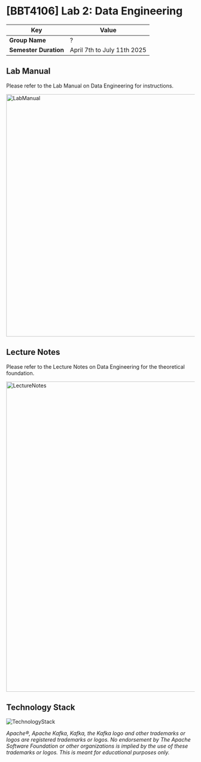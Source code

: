 # [BBT4106] Lab 2: Data Engineering

| **Key**                                                               | Value                                                                                                                                                                              |
|---------------|---------------------------------------------------------|
| **Group Name**                                                       | ?                                                                                                                                                                            |
| **Semester Duration**                                                       | April 7th to July 11th 2025                                                                                                                                                           |

## Lab Manual

Please refer to the Lab Manual on Data Engineering for instructions.

<img width="647" alt="LabManual" src="https://github.com/user-attachments/assets/588493d6-f897-4628-b861-d422b6ea6262" />

## Lecture Notes

Please refer to the Lecture Notes on Data Engineering for the theoretical foundation.

<img width="828" alt="LectureNotes" src="https://github.com/user-attachments/assets/ef8d9a12-f042-4c8f-bc1d-29031434f11e" />

## Technology Stack

![TechnologyStack](https://github.com/user-attachments/assets/b0f69977-b06c-46dd-bb2e-69356166f0fa)


_Apache®️, Apache Kafka, Kafka, the Kafka logo and other trademarks or logos are registered trademarks or logos. No endorsement by The Apache Software Foundation or other organizations is implied by the use of these trademarks or logos. This is meant for educational purposes only._
